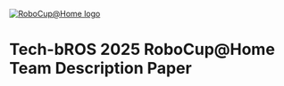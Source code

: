 <a href="https://athome.robocup.org"><img src="https://athome.robocup.org/wp-content/uploads/2018/09/cropped-logo_RoboCupAtHome.jpg" title="RoboCup@Home logo" alt="RoboCup@Home logo"></a>

<!-- [![RoboCup@Home logo](https://athome.robocup.org/wp-content/uploads/2018/09/cropped-logo_RoboCupAtHome.jpg)](https://athome.robocup.org) -->

# Tech-bROS 2025 RoboCup@Home Team Description Paper
